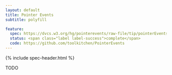 ```yaml
---
layout: default
title: Pointer Events
subtitle: polyfill

feature:
  spec: https://dvcs.w3.org/hg/pointerevents/raw-file/tip/pointerEvents.html
  status: <span class="label label-success">complete</span>
  code: https://github.com/toolkitchen/PointerEvents
---
```


{% include spec-header.html %}

TODO